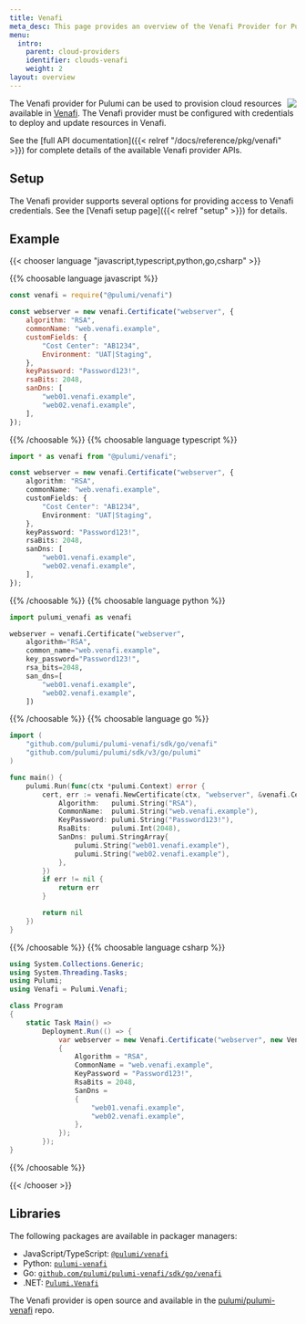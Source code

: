 ```yaml
---
title: Venafi
meta_desc: This page provides an overview of the Venafi Provider for Pulumi.
menu:
  intro:
    parent: cloud-providers
    identifier: clouds-venafi
    weight: 2
layout: overview
---
```


<img src="/logos/tech/venafi.svg" align="right" class="h-16 px-8 pb-4">

The Venafi provider for Pulumi can be used to provision cloud resources available in [Venafi](https://www.venafi.com/).
The Venafi provider must be configured with credentials to deploy and update resources in Venafi.

See the [full API documentation]({{< relref "/docs/reference/pkg/venafi" >}}) for complete details of the available Venafi provider APIs.

## Setup

The Venafi provider supports several options for providing access to Venafi credentials.  See the [Venafi setup page]({{< relref "setup" >}}) for details.

## Example

{{< chooser language "javascript,typescript,python,go,csharp" >}}

{{% choosable language javascript %}}

```javascript
const venafi = require("@pulumi/venafi")

const webserver = new venafi.Certificate("webserver", {
    algorithm: "RSA",
    commonName: "web.venafi.example",
    customFields: {
        "Cost Center": "AB1234",
        Environment: "UAT|Staging",
    },
    keyPassword: "Password123!",
    rsaBits: 2048,
    sanDns: [
        "web01.venafi.example",
        "web02.venafi.example",
    ],
});
```

{{% /choosable %}}
{{% choosable language typescript %}}

```typescript
import * as venafi from "@pulumi/venafi";

const webserver = new venafi.Certificate("webserver", {
    algorithm: "RSA",
    commonName: "web.venafi.example",
    customFields: {
        "Cost Center": "AB1234",
        Environment: "UAT|Staging",
    },
    keyPassword: "Password123!",
    rsaBits: 2048,
    sanDns: [
        "web01.venafi.example",
        "web02.venafi.example",
    ],
});
```

{{% /choosable %}}
{{% choosable language python %}}

```python
import pulumi_venafi as venafi

webserver = venafi.Certificate("webserver",
    algorithm="RSA",
    common_name="web.venafi.example",
    key_password="Password123!",
    rsa_bits=2048,
    san_dns=[
        "web01.venafi.example",
        "web02.venafi.example",
    ])
```

{{% /choosable %}}
{{% choosable language go %}}

```go
import (
	"github.com/pulumi/pulumi-venafi/sdk/go/venafi"
	"github.com/pulumi/pulumi/sdk/v3/go/pulumi"
)

func main() {
	pulumi.Run(func(ctx *pulumi.Context) error {
		cert, err := venafi.NewCertificate(ctx, "webserver", &venafi.CertificateArgs{
			Algorithm:   pulumi.String("RSA"),
			CommonName:  pulumi.String("web.venafi.example"),
			KeyPassword: pulumi.String("Password123!"),
			RsaBits:     pulumi.Int(2048),
			SanDns: pulumi.StringArray{
				pulumi.String("web01.venafi.example"),
				pulumi.String("web02.venafi.example"),
			},
		})
		if err != nil {
			return err
		}

		return nil
	})
}
```

{{% /choosable %}}
{{% choosable language csharp %}}

```csharp
using System.Collections.Generic;
using System.Threading.Tasks;
using Pulumi;
using Venafi = Pulumi.Venafi;

class Program
{
    static Task Main() =>
        Deployment.Run(() => {
            var webserver = new Venafi.Certificate("webserver", new Venafi.CertificateArgs
            {
                Algorithm = "RSA",
                CommonName = "web.venafi.example",
                KeyPassword = "Password123!",
                RsaBits = 2048,
                SanDns =
                {
                    "web01.venafi.example",
                    "web02.venafi.example",
                },
            });
        });
}
```

{{% /choosable %}}

{{< /chooser >}}

## Libraries

The following packages are available in packager managers:

* JavaScript/TypeScript: [`@pulumi/venafi`](https://www.npmjs.com/package/@pulumi/venafi)
* Python: [`pulumi-venafi`](https://pypi.org/project/pulumi-venafi/)
* Go: [`github.com/pulumi/pulumi-venafi/sdk/go/venafi`](https://github.com/pulumi/pulumi-venafi)
* .NET: [`Pulumi.Venafi`](https://www.nuget.org/packages/Pulumi.Venafi)

The Venafi provider is open source and available in the [pulumi/pulumi-venafi](https://github.com/pulumi/pulumi-venafi) repo.
